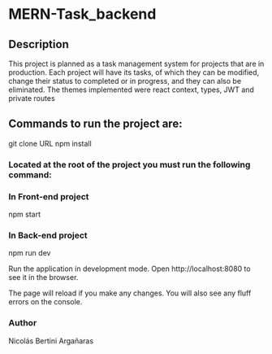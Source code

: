 # MERN-Task_backend

## Description
This project is planned as a task management system for projects that are in production.
Each project will have its tasks, of which they can be modified, change their status to completed or in progress, and they can also be eliminated.
The themes implemented were react context, types, JWT and private routes 

## Commands to run the project are:
git clone URL
npm install

### Located at the root of the project you must run the following command:

### In Front-end project
npm start

### In Back-end project
npm run dev

Run the application in development mode. Open http://localhost:8080 to see it in the browser.

The page will reload if you make any changes. You will also see any fluff errors on the console.

### Author
Nicolás Bertini Argañaras

